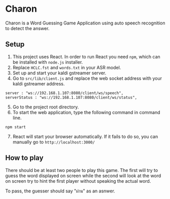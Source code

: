 # Charon
Charon is a Word Guessing Game Application using auto speech recognition to detect the answer.

## Setup
1. This project uses React. In order to run React you need `npm`, which can be installed with `node.js` installer.
2. Replace `HCLC.fst` and `words.txt` in your ASR model.
3. Set up and start your kaldi gstreamer server.
4. Go to `src/lib/client.js` and replace the web socket address with your kaldi gstreamer address.
```
server : "ws://192.168.1.107:8080/client/ws/speech",
serverStatus : "ws://192.168.1.107:8080/client/ws/status",
```
5. Go to the project root directory.
6. To start the web application, type the following command in command line.
```
npm start
```

7. React will start your browser automatically. If it fails to do so, you can manually go to `http://localhost:3000/`


## How to play

There should be at least two people to play this game. 
The first will try to guess the word displayed on screen while the second will look at the word on screen try to hint the first player without speaking the actual word.

To pass, the guesser should say "ผ่าน" as an asnwer.
